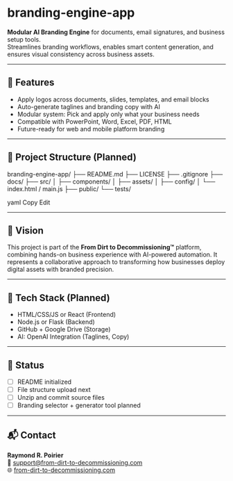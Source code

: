 # branding-engine-app

**Modular AI Branding Engine** for documents, email signatures, and business setup tools.  
Streamlines branding workflows, enables smart content generation, and ensures visual consistency across business assets.

---

## 🚀 Features
- Apply logos across documents, slides, templates, and email blocks
- Auto-generate taglines and branding copy with AI
- Modular system: Pick and apply only what your business needs
- Compatible with PowerPoint, Word, Excel, PDF, HTML
- Future-ready for web and mobile platform branding

---

## 📁 Project Structure (Planned)
branding-engine-app/ ├── README.md ├── LICENSE ├── .gitignore ├── docs/ ├── src/ │ ├── components/ │ ├── assets/ │ ├── config/ │ └── index.html / main.js ├── public/ └── tests/

yaml
Copy
Edit

---

## 🧠 Vision
This project is part of the **From Dirt to Decommissioning™** platform, combining hands-on business experience with AI-powered automation. It represents a collaborative approach to transforming how businesses deploy digital assets with branded precision.

---

## 🔧 Tech Stack (Planned)
- HTML/CSS/JS or React (Frontend)
- Node.js or Flask (Backend)
- GitHub + Google Drive (Storage)
- AI: OpenAI Integration (Taglines, Copy)

---

## 📍 Status
- [ ] README initialized
- [ ] File structure upload next
- [ ] Unzip and commit source files
- [ ] Branding selector + generator tool planned

---

## 📬 Contact
**Raymond R. Poirier**  
📧 support@from-dirt-to-decommissioning.com  
🌐 [from-dirt-to-decommissioning.com](https://www.from-dirt-to-decommissioning.com)
